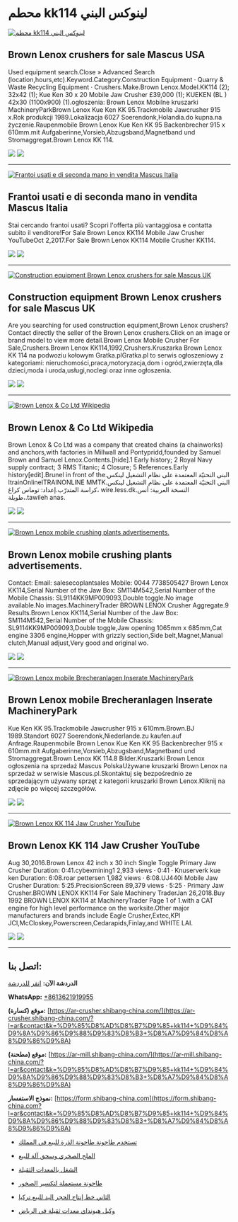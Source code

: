 # محطم kk114 لينوكس البني

<a href="https://swt.shibang-china.com/?l=ar&img&k=%D9%85%D8%AD%D8%B7%D9%85+kk114+%D9%84%D9%8A%D9%86%D9%88%D9%83%D8%B3+%D8%A7%D9%84%D8%A8%D9%86%D9%8A" target="_blank">![محطم kk114 لينوكس البني](http://static.shibang-china.com/all-800x300/1108.jpg)</a>

## Brown Lenox crushers for sale Mascus USA
Used equipment search.Close » Advanced Search (location,hours,etc).Keyword.Category.Construction Equipment &middot; Quarry &amp; Waste Recycling Equipment &middot; Crushers.Make.Brown Lenox.Model.KK114 (2); 32x42 (1); Kue Ken 30 x 20 Mobile Jaw Crusher £39,000 (1); KUEKEN (BL ) 42x30 (1100x900) (1).ogłoszenia: Brown Lenox Mobilne kruszarki MachineryParkBrown Lenox Kue Ken KK 95.Trackmobile Jawcrusher 915 x.Rok produkcji 1989.Lokalizacja 6027 Soerendonk,Holandia.do kupna.na życzenie.Raupenmobile Brown Lenox Kue Ken KK 95 Backenbrecher 915 x 610mm.mit Aufgaberinne,Vorsieb,Abzugsband,Magnetband und Stromaggregat.Brown Lenox KK 114.


<a href="https://whatsapp.shibangsoft.com/WhatsApp.php" target="_blank" title="WhatsApp">![](http://static.shibang-china.com/icon/whatsapp.png)</a> <a href="https://swt.shibang-china.com/?l=ar&icon&k=%D9%85%D8%AD%D8%B7%D9%85+kk114+%D9%84%D9%8A%D9%86%D9%88%D9%83%D8%B3+%D8%A7%D9%84%D8%A8%D9%86%D9%8A" target="_blank">![](http://static.shibang-china.com/icon/chat-ar.png)</a>

---

<a href="https://swt.shibang-china.com/?l=ar&img&k=%D9%85%D8%AD%D8%B7%D9%85+kk114+%D9%84%D9%8A%D9%86%D9%88%D9%83%D8%B3+%D8%A7%D9%84%D8%A8%D9%86%D9%8A" target="_blank">![Frantoi usati e di seconda mano in vendita Mascus Italia](http://static.shibang-china.com/all-800x300/35.jpg)</a>

## Frantoi usati e di seconda mano in vendita Mascus Italia
Stai cercando frantoi usati? Scopri l&#39;offerta più vantaggiosa e contatta subito il venditore!For Sale Brown Lenox KK114 Mobile Jaw Crusher YouTubeOct 2,2017.For Sale Brown Lenox KK114 Mobile Crusher KK114.


<a href="https://whatsapp.shibangsoft.com/WhatsApp.php" target="_blank" title="WhatsApp">![](http://static.shibang-china.com/icon/whatsapp.png)</a> <a href="https://swt.shibang-china.com/?l=ar&icon&k=%D9%85%D8%AD%D8%B7%D9%85+kk114+%D9%84%D9%8A%D9%86%D9%88%D9%83%D8%B3+%D8%A7%D9%84%D8%A8%D9%86%D9%8A" target="_blank">![](http://static.shibang-china.com/icon/chat-ar.png)</a>

---

<a href="https://swt.shibang-china.com/?l=ar&img&k=%D9%85%D8%AD%D8%B7%D9%85+kk114+%D9%84%D9%8A%D9%86%D9%88%D9%83%D8%B3+%D8%A7%D9%84%D8%A8%D9%86%D9%8A" target="_blank">![Construction equipment Brown Lenox crushers for sale Mascus UK](http://static.shibang-china.com/all-800x300/794.jpg)</a>

## Construction equipment Brown Lenox crushers for sale Mascus UK
Are you searching for used construction equipment,Brown Lenox crushers? Contact directly the seller of the Brown Lenox crushers.Click on an image or brand model to view more detail.Brown Lenox Mobile Crusher For Sale,Crushers.Brown Lenox KK114,1992,Crushers.Kruszarka Brown Lenox KK 114 na podwoziu kołowym Gratka.plGratka.pl to serwis ogłoszeniowy z kategoriami: nieruchomości,praca,motoryzacja,dom i ogród,zwierzęta,dla dzieci,moda i uroda,usługi,noclegi oraz inne ogłoszenia.


<a href="https://whatsapp.shibangsoft.com/WhatsApp.php" target="_blank" title="WhatsApp">![](http://static.shibang-china.com/icon/whatsapp.png)</a> <a href="https://swt.shibang-china.com/?l=ar&icon&k=%D9%85%D8%AD%D8%B7%D9%85+kk114+%D9%84%D9%8A%D9%86%D9%88%D9%83%D8%B3+%D8%A7%D9%84%D8%A8%D9%86%D9%8A" target="_blank">![](http://static.shibang-china.com/icon/chat-ar.png)</a>

---

<a href="https://swt.shibang-china.com/?l=ar&img&k=%D9%85%D8%AD%D8%B7%D9%85+kk114+%D9%84%D9%8A%D9%86%D9%88%D9%83%D8%B3+%D8%A7%D9%84%D8%A8%D9%86%D9%8A" target="_blank">![Brown Lenox &amp; Co Ltd Wikipedia](http://static.shibang-china.com/all-800x300/1302.jpg)</a>

## Brown Lenox &amp; Co Ltd Wikipedia
Brown Lenox &amp; Co Ltd was a company that created chains (a chainworks) and anchors,with factories in Millwall and Pontypridd,founded by Samuel Brown and Samuel Lenox.Contents.[hide].1 Early history; 2 Royal Navy supply contract; 3 RMS Titanic; 4 Closure; 5 References.Early history[edit].Brunel in front of the.البنى التحتيّة المعتمدة على نظام التشغيل لينكس ItrainOnlineITRAINONLINE MMTK.البنى التحتيّة المعتمدة على نظام التشغيل لينكس كراسة المتدرّب.إعداد: توماس كراغ، wire.less.dk.النسخة العربية: أنس طويلة،.tawileh anas.


<a href="https://whatsapp.shibangsoft.com/WhatsApp.php" target="_blank" title="WhatsApp">![](http://static.shibang-china.com/icon/whatsapp.png)</a> <a href="https://swt.shibang-china.com/?l=ar&icon&k=%D9%85%D8%AD%D8%B7%D9%85+kk114+%D9%84%D9%8A%D9%86%D9%88%D9%83%D8%B3+%D8%A7%D9%84%D8%A8%D9%86%D9%8A" target="_blank">![](http://static.shibang-china.com/icon/chat-ar.png)</a>

---

<a href="https://swt.shibang-china.com/?l=ar&img&k=%D9%85%D8%AD%D8%B7%D9%85+kk114+%D9%84%D9%8A%D9%86%D9%88%D9%83%D8%B3+%D8%A7%D9%84%D8%A8%D9%86%D9%8A" target="_blank">![Brown Lenox mobile crushing plants advertisements.](http://static.shibang-china.com/all-800x300/395.jpg)</a>

## Brown Lenox mobile crushing plants advertisements.
Contact: Email: salesecoplantsales Mobile: 0044 7738505427 Brown Lenox KK114,Serial Number of the Jaw Box: SM114M542,Serial Number of the Mobile Chassis: SL9114KK9MP009093,Double toggle.No image available.No images.MachineryTrader BROWN LENOX Crusher Aggregate.9 Results.Brown Lenox KK114,Serial Number of the Jaw Box: SM114M542,Serial Number of the Mobile Chassis: SL9114KK9MP009093,Double toggle,Jaw opening 1065mm x 685mm,Cat engine 3306 engine,Hopper with grizzly section,Side belt,Magnet,Manual clutch,Manual adjust,Very good and original wo.


<a href="https://whatsapp.shibangsoft.com/WhatsApp.php" target="_blank" title="WhatsApp">![](http://static.shibang-china.com/icon/whatsapp.png)</a> <a href="https://swt.shibang-china.com/?l=ar&icon&k=%D9%85%D8%AD%D8%B7%D9%85+kk114+%D9%84%D9%8A%D9%86%D9%88%D9%83%D8%B3+%D8%A7%D9%84%D8%A8%D9%86%D9%8A" target="_blank">![](http://static.shibang-china.com/icon/chat-ar.png)</a>

---

<a href="https://swt.shibang-china.com/?l=ar&img&k=%D9%85%D8%AD%D8%B7%D9%85+kk114+%D9%84%D9%8A%D9%86%D9%88%D9%83%D8%B3+%D8%A7%D9%84%D8%A8%D9%86%D9%8A" target="_blank">![Brown Lenox mobile Brecheranlagen Inserate MachineryPark](http://static.shibang-china.com/all-800x300/793.jpg)</a>

## Brown Lenox mobile Brecheranlagen Inserate MachineryPark
Kue Ken KK 95.Trackmobile Jawcrusher 915 x 610mm.Brown.BJ 1989.Standort 6027 Soerendonk,Niederlande.zu kaufen.auf Anfrage.Raupenmobile Brown Lenox Kue Ken KK 95 Backenbrecher 915 x 610mm.mit Aufgaberinne,Vorsieb,Abzugsband,Magnetband und Stromaggregat.Brown Lenox KK 114.8 Bilder.Kruszarki Brown Lenox ogłoszenia na sprzedaż Mascus PolskaUżywane kruszarki Brown Lenox na sprzedaż w serwisie Mascus.pl.Skontaktuj się bezpośrednio ze sprzedającym używany sprzęt z kategorii kruszarki Brown Lenox.Kliknij na zdjęcie po więcej szczegółów.


<a href="https://whatsapp.shibangsoft.com/WhatsApp.php" target="_blank" title="WhatsApp">![](http://static.shibang-china.com/icon/whatsapp.png)</a> <a href="https://swt.shibang-china.com/?l=ar&icon&k=%D9%85%D8%AD%D8%B7%D9%85+kk114+%D9%84%D9%8A%D9%86%D9%88%D9%83%D8%B3+%D8%A7%D9%84%D8%A8%D9%86%D9%8A" target="_blank">![](http://static.shibang-china.com/icon/chat-ar.png)</a>

---

<a href="https://swt.shibang-china.com/?l=ar&img&k=%D9%85%D8%AD%D8%B7%D9%85+kk114+%D9%84%D9%8A%D9%86%D9%88%D9%83%D8%B3+%D8%A7%D9%84%D8%A8%D9%86%D9%8A" target="_blank">![Brown Lenox KK 114 Jaw Crusher YouTube](http://static.shibang-china.com/all-800x300/1092.jpg)</a>

## Brown Lenox KK 114 Jaw Crusher YouTube
Aug 30,2016.Brown Lenox 42 inch x 30 inch Single Toggle Primary Jaw Crusher Duration: 0:41.cybexmining1 2,933 views &middot; 0:41 &middot; Knuserverk kue ken Duration: 6:08.roar pettersen 1,982 views &middot; 6:08.UJ440i Mobile Jaw Crusher Duration: 5:25.PrecisionScreen 89,379 views &middot; 5:25 &middot; Primary Jaw Crusher.BROWN LENOX KK114 For Sale Machinery TraderJan 26,2018.Buy 1992 BROWN LENOX KK114 at MachineryTrader Page 1 of 1.with a CAT engine for high level performance on the worksite.Other major manufacturers and brands include Eagle Crusher,Extec,KPI JCI,McCloskey,Powerscreen,Cedarapids,Finlay,and WHITE LAI.


<a href="https://whatsapp.shibangsoft.com/WhatsApp.php" target="_blank" title="WhatsApp">![](http://static.shibang-china.com/icon/whatsapp.png)</a> <a href="https://swt.shibang-china.com/?l=ar&icon&k=%D9%85%D8%AD%D8%B7%D9%85+kk114+%D9%84%D9%8A%D9%86%D9%88%D9%83%D8%B3+%D8%A7%D9%84%D8%A8%D9%86%D9%8A" target="_blank">![](http://static.shibang-china.com/icon/chat-ar.png)</a>

---
## اتصل بنا:

**الدردشة الآن:** [انقر للدردشة](https://swt.shibang-china.com?l=ar&contact&k=%D9%85%D8%AD%D8%B7%D9%85+kk114+%D9%84%D9%8A%D9%86%D9%88%D9%83%D8%B3+%D8%A7%D9%84%D8%A8%D9%86%D9%8A)

**WhatsApp:**  [+8613621919955](https://whatsapp.shibangsoft.com/WhatsApp.php)

**موقع (كسارة):** [https://ar-crusher.shibang-china.com/](https://ar-crusher.shibang-china.com/?l=ar&contact&k=%D9%85%D8%AD%D8%B7%D9%85+kk114+%D9%84%D9%8A%D9%86%D9%88%D9%83%D8%B3+%D8%A7%D9%84%D8%A8%D9%86%D9%8A)

**موقع (مطحنة):** [https://ar-mill.shibang-china.com/](https://ar-mill.shibang-china.com/?l=ar&contact&k=%D9%85%D8%AD%D8%B7%D9%85+kk114+%D9%84%D9%8A%D9%86%D9%88%D9%83%D8%B3+%D8%A7%D9%84%D8%A8%D9%86%D9%8A)

**نموذج الاستفسار:** [https://form.shibang-china.com](https://form.shibang-china.com?l=ar&contact&k=%D9%85%D8%AD%D8%B7%D9%85+kk114+%D9%84%D9%8A%D9%86%D9%88%D9%83%D8%B3+%D8%A7%D9%84%D8%A8%D9%86%D9%8A)

* [تستخدم طاحونة طاحونة الذرة للبيع في المملك](../25/%D8%AA%D8%B3%D8%AA%D8%AE%D8%AF%D9%85%20%D8%B7%D8%A7%D8%AD%D9%88%D9%86%D8%A9%20%D8%B7%D8%A7%D8%AD%D9%88%D9%86%D8%A9%20%D8%A7%D9%84%D8%B0%D8%B1%D8%A9%20%D9%84%D9%84%D8%A8%D9%8A%D8%B9%20%D9%81%D9%8A%20%D8%A7%D9%84%D9%85%D9%85%D9%84%D9%83.md)

* [الملح الصخري وسحق آلة للبيع](../23/%D8%A7%D9%84%D9%85%D9%84%D8%AD%20%D8%A7%D9%84%D8%B5%D8%AE%D8%B1%D9%8A%20%D9%88%D8%B3%D8%AD%D9%82%20%D8%A2%D9%84%D8%A9%20%D9%84%D9%84%D8%A8%D9%8A%D8%B9.md)

* [الشغل بالمعدات الثقيلة](../21/%D8%A7%D9%84%D8%B4%D8%BA%D9%84%20%D8%A8%D8%A7%D9%84%D9%85%D8%B9%D8%AF%D8%A7%D8%AA%20%D8%A7%D9%84%D8%AB%D9%82%D9%8A%D9%84%D8%A9.md)

* [طاحونة مستعملة لتكسير الصخور](../22/%D8%B7%D8%A7%D8%AD%D9%88%D9%86%D8%A9%20%D9%85%D8%B3%D8%AA%D8%B9%D9%85%D9%84%D8%A9%20%D9%84%D8%AA%D9%83%D8%B3%D9%8A%D8%B1%20%D8%A7%D9%84%D8%B5%D8%AE%D9%88%D8%B1.md)

* [الثاني خط إنتاج الحجر اليد للبيع تركيا](../25/%D8%A7%D9%84%D8%AB%D8%A7%D9%86%D9%8A%20%D8%AE%D8%B7%20%D8%A5%D9%86%D8%AA%D8%A7%D8%AC%20%D8%A7%D9%84%D8%AD%D8%AC%D8%B1%20%D8%A7%D9%84%D9%8A%D8%AF%20%D9%84%D9%84%D8%A8%D9%8A%D8%B9%20%D8%AA%D8%B1%D9%83%D9%8A%D8%A7.md)

* [وكيل هيونداي معدات ثقيلة في الرياض](../22/%D9%88%D9%83%D9%8A%D9%84%20%D9%87%D9%8A%D9%88%D9%86%D8%AF%D8%A7%D9%8A%20%D9%85%D8%B9%D8%AF%D8%A7%D8%AA%20%D8%AB%D9%82%D9%8A%D9%84%D8%A9%20%D9%81%D9%8A%20%D8%A7%D9%84%D8%B1%D9%8A%D8%A7%D8%B6.md)